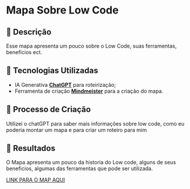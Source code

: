 # Mapa Sobre Low Code

## 📒 Descrição
Esse mapa apresenta um pouco sobre o Low Code, suas ferramentas, benefícios ect.

## 🤖 Tecnologias Utilizadas
- IA Generativa **[ChatGPT](https://chat.openai.com)** para roteirização;
- Ferramenta de criação **[Mindmeister](https://www.mindmeister.com)** para a criação do mapa.

## 🧐 Processo de Criação
Utilizei o chatGPT para saber mais informações sobre low code, como eu poderia montar um mapa e para criar um roteiro para mim

## 🚀 Resultados
O Mapa apresenta um pouco da historia do Low code, alguns de seus beneficios, algumas das ferramentas que pode ser utilizada.

[LINK PARA O MAP AQUI](https://mm.tt/app/map/3555104244?t=lK110v9Mrz)
